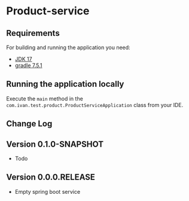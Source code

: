 # Product-service

## Requirements

For building and running the application you need:

- [JDK 17](https://jdk.java.net/archive/)
- [gradle 7.5.1](https://docs.gradle.org/7.5.1/release-notes.html)

## Running the application locally

Execute the `main` method in the `com.ivan.test.product.ProductServiceApplication` class from your IDE.

## Change Log

## Version 0.1.0-SNAPSHOT
* Todo

## Version 0.0.0.RELEASE
* Empty spring boot service
